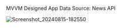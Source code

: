 MVVM Designed App
Data Source: News API

![Screenshot_20240815-182550](https://github.com/user-attachments/assets/a0b73bd0-0a58-4033-9b0a-b5d40860a098)
